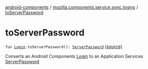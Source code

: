 [android-components](../index.md) / [mozilla.components.service.sync.logins](index.md) / [toServerPassword](./to-server-password.md)

# toServerPassword

`fun `[`Login`](../mozilla.components.concept.storage/-login/index.md)`.toServerPassword(): `[`ServerPassword`](-server-password.md) [(source)](https://github.com/mozilla-mobile/android-components/blob/master/components/service/sync-logins/src/main/java/mozilla/components/service/sync/logins/GeckoLoginStorageDelegate.kt#L160)

Converts an Android Components [Login](../mozilla.components.concept.storage/-login/index.md) to an Application Services [ServerPassword](-server-password.md)

